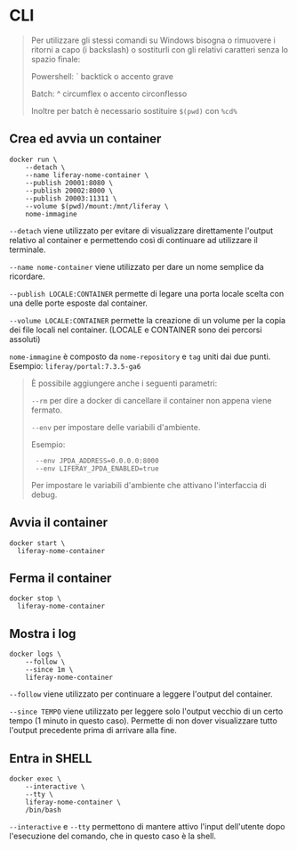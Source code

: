 # CLI

> Per utilizzare gli stessi comandi su Windows bisogna o rimuovere i ritorni a capo (i backslash) o sostiturli con gli relativi caratteri senza lo spazio finale:
>
> Powershell: ` backtick o accento grave
> 
> Batch: ^ circumflex o accento circonflesso
>
> Inoltre per batch è necessario sostituire `$(pwd)` con `%cd%`

## Crea ed avvia un container

```shell
docker run \ 
    --detach \ 
    --name liferay-nome-container \ 
    --publish 20001:8080 \ 
    --publish 20002:8000 \ 
    --publish 20003:11311 \ 
    --volume $(pwd)/mount:/mnt/liferay \ 
    nome-immagine
```

`--detach`  viene utilizzato per evitare di visualizzare direttamente l'output relativo al container e permettendo così di continuare ad utilizzare il terminale.

`--name nome-container` viene utilizzato per dare un nome semplice da ricordare.

`--publish LOCALE:CONTAINER` permette di legare una porta locale scelta con una delle porte esposte dal container.

`--volume LOCALE:CONTAINER` permette la creazione di un volume per la copia dei file locali nel container. (LOCALE e CONTAINER sono dei percorsi assoluti)

`nome-immagine` è composto da `nome-repository` e `tag` uniti dai due punti. Esempio: `liferay/portal:7.3.5-ga6`

> È possibile aggiungere anche i seguenti parametri:
> 
> `--rm` per dire a docker di cancellare il container non appena viene fermato.
> 
> `--env` per impostare delle variabili d'ambiente.
> 
> Esempio:
> ```
>  --env JPDA_ADDRESS=0.0.0.0:8000 
>  --env LIFERAY_JPDA_ENABLED=true
> ```
> 
> Per impostare le variabili d'ambiente che attivano l'interfaccia di debug.

## Avvia il container

```shell
docker start \ 
  liferay-nome-container
```

## Ferma il container

```shell
docker stop \ 
  liferay-nome-container
```

## Mostra i log

```shell
docker logs \ 
    --follow \ 
    --since 1m \ 
    liferay-nome-container
```

`--follow` viene utilizzato per continuare a leggere l'output del container.

`--since TEMPO` viene utilizzato per leggere solo l'output vecchio di un certo tempo (1 minuto in questo caso). Permette di non dover visualizzare tutto l'output precedente prima di arrivare alla fine.

## Entra in SHELL

```shell
docker exec \ 
    --interactive \ 
    --tty \ 
    liferay-nome-container \ 
    /bin/bash
```

`--interactive` e `--tty` permettono di mantere attivo l'input dell'utente dopo l'esecuzione del comando, che in questo caso è la shell.